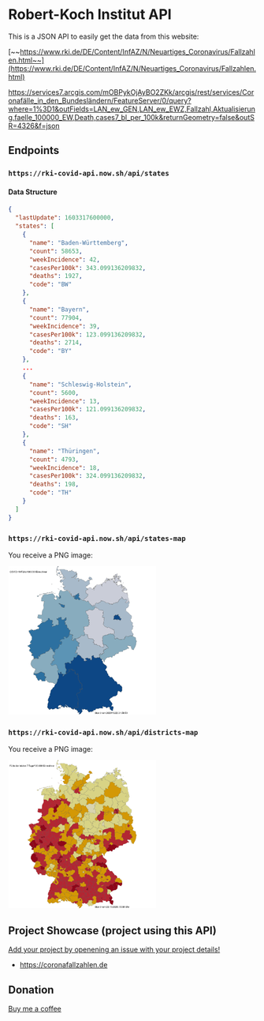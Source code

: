 # Robert-Koch Institut API

This is a JSON API to easily get the data from this website:

[~~https://www.rki.de/DE/Content/InfAZ/N/Neuartiges_Coronavirus/Fallzahlen.html~~](https://www.rki.de/DE/Content/InfAZ/N/Neuartiges_Coronavirus/Fallzahlen.html)

https://services7.arcgis.com/mOBPykOjAyBO2ZKk/arcgis/rest/services/Coronafälle_in_den_Bundesländern/FeatureServer/0/query?where=1%3D1&outFields=LAN_ew_GEN,LAN_ew_EWZ,Fallzahl,Aktualisierung,faelle_100000_EW,Death,cases7_bl_per_100k&returnGeometry=false&outSR=4326&f=json

## Endpoints

### `https://rki-covid-api.now.sh/api/states`

#### Data Structure

```json
{
  "lastUpdate": 1603317600000,
  "states": [
    {
      "name": "Baden-Württemberg",
      "count": 58653,
      "weekIncidence": 42,
      "casesPer100k": 343.099136209832,
      "deaths": 1927,
      "code": "BW"
    },
    {
      "name": "Bayern",
      "count": 77904,
      "weekIncidence": 39,
      "casesPer100k": 123.099136209832,
      "deaths": 2714,
      "code": "BY"
    },
    ...
    {
      "name": "Schleswig-Holstein",
      "count": 5600,
      "weekIncidence": 13,
      "casesPer100k": 121.099136209832,
      "deaths": 163,
      "code": "SH"
    },
    {
      "name": "Thüringen",
      "count": 4793,
      "weekIncidence": 18,
      "casesPer100k": 324.099136209832,
      "deaths": 198,
      "code": "TH"
    }
  ]
}
```

### `https://rki-covid-api.now.sh/api/states-map`

You receive a PNG image:

<img src="media/states-map.png" alt="states-map" width="300"/>

### `https://rki-covid-api.now.sh/api/districts-map`

You receive a PNG image:

<img src="media/districts-map.png" alt="districts-map" width="300"/>


## Project Showcase (project using this API)

[Add your project by openening an issue with your project details!](https://github.com/marlon360/rki-covid-api/issues/new)

- https://coronafallzahlen.de



## Donation

[Buy me a coffee](https://ko-fi.com/marlon360)
